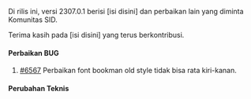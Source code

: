 Di rilis ini, versi 2307.0.1 berisi [isi disini] dan perbaikan lain yang diminta Komunitas SID.

Terima kasih pada [isi disini] yang terus berkontribusi.


#### Perbaikan BUG
1. [#6567](https://github.com/OpenSID/OpenSID/issues/6567) Perbaikan font bookman old style tidak bisa rata kiri-kanan.

#### Perubahan Teknis